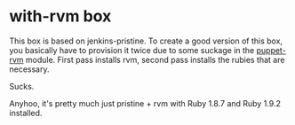 # with-rvm box

This box is based on jenkins-pristine. To create a good version of this box,
you basically have to provision it twice due to some suckage in the
[puppet-rvm](https://github.com/blt04/puppet-rvm) module. First pass installs
rvm, second pass installs the rubies that are necessary.

Sucks.

Anyhoo, it's pretty much just pristine + rvm with Ruby 1.8.7 and Ruby 1.9.2
installed.
